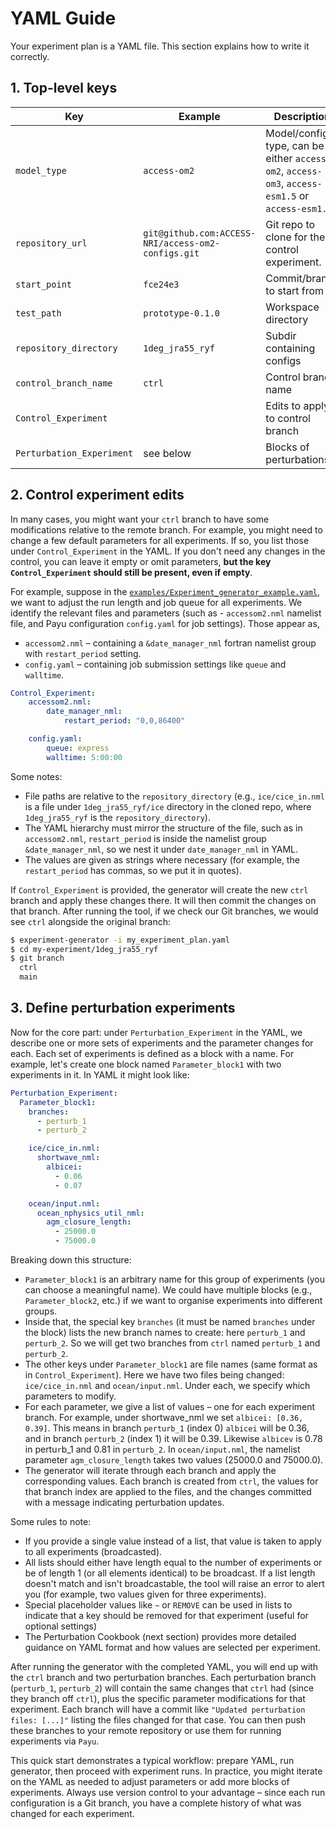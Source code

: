 
# YAML Guide

Your experiment plan is a YAML file. This section explains how to write it correctly.

## 1. Top-level keys

| Key                   | Example                                              | Description                         |
|-----------------------|------------------------------------------------------|-------------------------------------|
| `model_type`          | `access-om2`                                         | Model/config type, can be either `access-om2`, `access-om3`, `access-esm1.5` or `access-esm1.6`.                   |
| `repository_url`      | `git@github.com:ACCESS-NRI/access-om2-configs.git`   | Git repo to clone for the control experiment.                   |
| `start_point`         | `fce24e3`                                            | Commit/branch to start from         |
| `test_path`           | `prototype-0.1.0`                                 | Workspace directory                 |
| `repository_directory`| `1deg_jra55_ryf`                                     | Subdir containing configs           |
| `control_branch_name` | `ctrl`                                               | Control branch name             |
| `Control_Experiment`  |           | Edits to apply to control branch    |
| `Perturbation_Experiment` | see below                                        | Blocks of perturbations             |

## 2. Control experiment edits

In many cases, you might want your `ctrl` branch to have some modifications relative to the remote branch. For example, you might need to change a few default parameters for all experiments. If so, you list those under `Control_Experiment` in the YAML. If you don't need any changes in the control, you can leave it empty or omit parameters, **but the key `Control_Experiment` should still be present, even if empty**.

For example, suppose in the [`examples/Experiment_generator_example.yaml`](https://github.com/ACCESS-NRI/access-experiment-generator/blob/main/examples/Experiment_generator_example.yaml), we want to adjust the run length and job queue for all experiments. We identify the relevant files and parameters (such as - `accessom2.nml` namelist file, and Payu configuration `config.yaml` for job settings). Those appear as,

- `accessom2.nml` – containing a `&date_manager_nml` fortran namelist group with `restart_period` setting.
- `config.yaml` – containing job submission settings like `queue` and `walltime`.

```yaml
Control_Experiment:
    accessom2.nml:
        date_manager_nml:
            restart_period: "0,0,86400"

    config.yaml:
        queue: express
        walltime: 5:00:00
```

Some notes:
 - File paths are relative to the `repository_directory` (e.g., `ice/cice_in.nml` is a file under `1deg_jra55_ryf/ice` directory in the cloned repo, where `1deg_jra55_ryf` is the `repository_directory`).
 - The YAML hierarchy must mirror the structure of the file, such as in `accessom2.nml`, `restart_period` is inside the namelist group `&date_manager_nml`, so we nest it under `date_manager_nml` in YAML.
 - The values are given as strings where necessary (for example, the `restart_period` has commas, so we put it in quotes).

If `Control_Experiment` is provided, the generator will create the new `ctrl` branch and apply these changes there. It will then commit the changes on that branch. After running the tool, if we check our Git branches, we would see `ctrl` alongside the original branch:

```bash
$ experiment-generator -i my_experiment_plan.yaml
$ cd my-experiment/1deg_jra55_ryf
$ git branch
  ctrl
  main
```

## 3. Define perturbation experiments

Now for the core part: under `Perturbation_Experiment` in the YAML, we describe one or more sets of experiments and the parameter changes for each. Each set of experiments is defined as a block with a name. For example, let's create one block named `Parameter_block1` with two experiments in it. In YAML it might look like:

```yaml
Perturbation_Experiment:
  Parameter_block1:
    branches:
      - perturb_1
      - perturb_2

    ice/cice_in.nml:
      shortwave_nml:
        albicei:
          - 0.06
          - 0.07

    ocean/input.nml:
      ocean_nphysics_util_nml:
        agm_closure_length:
          - 25000.0
          - 75000.0
```

Breaking down this structure:

 - `Parameter_block1` is an arbitrary name for this group of experiments (you can choose a meaningful name). We could have multiple blocks (e.g., `Parameter_block2`, etc.) if we want to organise experiments into different groups.
 - Inside that, the special key `branches` (it must be named `branches` under the block) lists the new branch names to create: here `perturb_1` and `perturb_2`. So we will get two branches from `ctrl` named `perturb_1` and `perturb_2`.
 - The other keys under `Parameter_block1` are file names (same format as in `Control_Experiment`). Here we have two files being changed: `ice/cice_in.nml` and `ocean/input.nml`. Under each, we specify which parameters to modify.
 - For each parameter, we give a list of values – one for each experiment branch. For example, under shortwave_nml we set `albicei: [0.36, 0.39]`. This means in branch `perturb_1` (index 0) `albicei` will be 0.36, and in branch `perturb_2` (index 1) it will be 0.39. Likewise `albicev` is 0.78 in pertu`r`b_1 and 0.81 in `perturb_2`. In `ocean/input.nml`, the namelist parameter `agm_closure_length` takes two values (25000.0 and 75000.0).
 - The generator will iterate through each branch and apply the corresponding values. Each branch is created from `ctrl`, the values for that branch index are applied to the files, and the changes committed with a message indicating perturbation updates.

Some rules to note: 

 - If you provide a single value instead of a list, that value is taken to apply to all experiments (broadcasted).
 - All lists should either have length equal to the number of experiments or be of length 1 (or all elements identical) to be broadcast. If a list length doesn't match and isn't broadcastable, the tool will raise an error to alert you (for example, two values given for three experiments).
 - Special placeholder values like `~` or `REMOVE` can be used in lists to indicate that a key should be removed for that experiment (useful for optional settings)
- The Perturbation Cookbook (next section) provides more detailed guidance on YAML format and how values are selected per experiment.

After running the generator with the completed YAML, you will end up with the `ctrl` branch and two perturbation branches. Each perturbation branch (`perturb_1`, `perturb_2`) will contain the same changes that `ctrl` had (since they branch off `ctrl`), plus the specific parameter modifications for that experiment. Each branch will have a commit like `"Updated perturbation files: [...]"` listing the files changed for that case. You can then push these branches to your remote repository or use them for running experiments via `Payu`.

This quick start demonstrates a typical workflow: prepare YAML, run generator, then proceed with experiment runs. In practice, you might iterate on the YAML as needed to adjust parameters or add more blocks of experiments. Always use version control to your advantage – since each run configuration is a Git branch, you have a complete history of what was changed for each experiment.